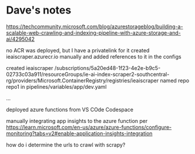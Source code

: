 # Dave's notes

https://techcommunity.microsoft.com/blog/azurestorageblog/building-a-scalable-web-crawling-and-indexing-pipeline-with-azure-storage-and-ai/4295042

no ACR was deployed, but I have a privatelink for it
created ieaiscraper.azurecr.io manually and added references to it in the configs

created ieaiscraper /subscriptions/5a20ed48-1f23-4e2e-b9c5-02733c03a911/resourceGroups/ie-ai-index-scraper2-southcentral-rg/providers/Microsoft.ContainerRegistry/registries/ieaiscraper
named repo repo1 in pipelines/variables/app/dev.yaml


...

deployed azure functions from VS COde Codespace

manually integrating app insights to the azure function per https://learn.microsoft.com/en-us/azure/azure-functions/configure-monitoring?tabs=v2#enable-application-insights-integration


how do i determine the urls to crawl with scrapy?